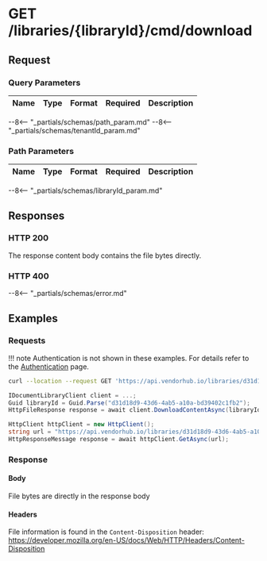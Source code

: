 # **GET**   /libraries/{libraryId}/cmd/download

## Request

### Query Parameters

| Name | Type | Format | Required | Description |
| ---- | ---- | ------ | -------- | ----------- |
--8<-- "_partials/schemas/path_param.md"
--8<-- "_partials/schemas/tenantId_param.md"

### Path Parameters

| Name | Type | Format | Required | Description |
| ---- | ---- | ------ | -------- | ----------- |
--8<-- "_partials/schemas/libraryId_param.md"

## Responses

### HTTP 200

The response content body contains the file bytes directly.

### HTTP 400

--8<-- "_partials/schemas/error.md"

## Examples

### Requests

!!! note
    Authentication is not shown in these examples. For details refer to the [Authentication](../auth.md) page.

```bash
curl --location --request GET 'https://api.vendorhub.io/libraries/d31d18d9-43d6-4ab5-a10a-bd39402c1fb2/cmd/download?api-version=2019-09-01&path=/test.txt'
```

```csharp
IDocumentLibraryClient client = ...;
Guid libraryId = Guid.Parse("d31d18d9-43d6-4ab5-a10a-bd39402c1fb2");
HttpFileResponse response = await client.DownloadContentAsync(libraryId, "/test.txt");
```

```csharp
HttpClient httpClient = new HttpClient();
string url = "https://api.vendorhub.io/libraries/d31d18d9-43d6-4ab5-a10a-bd39402c1fb2/cmd/download?api-version=2019-09-01&path=/test.txt";
HttpResponseMessage response = await httpClient.GetAsync(url);
```

### Response

#### Body

File bytes are directly in the response body

#### Headers

File information is found in the `Content-Disposition` header: https://developer.mozilla.org/en-US/docs/Web/HTTP/Headers/Content-Disposition